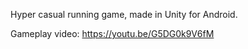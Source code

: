 Hyper casual running game, made in Unity for Android.

Gameplay video: https://youtu.be/G5DG0k9V6fM
